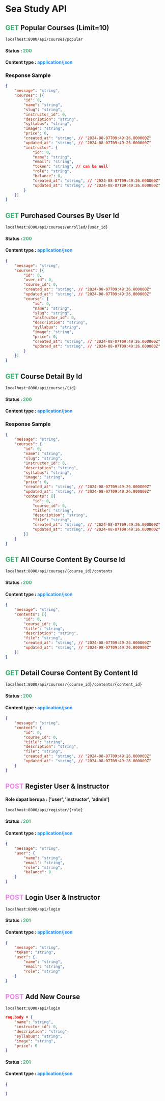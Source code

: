 # Sea Study API

## <p style="color:MediumSeaGreen; display:inline; font-weight:bold;">GET</p> <p style="display:inline;">Popular Courses</p> (Limit=10)

```
localhost:8000/api/courses/popular
```

#### Status : <p style="color:MediumSeaGreen; display:inline; font-weight:bold;">200</p> 
#### Content type : <p style="color:DodgerBlue; display:inline; font-weight:bold;">application/json</p>

### Response Sample

```json
{
    "message": "string",
    "courses": [{
        "id": 0,
        "name": "string",
        "slug": "string",
        "instructor_id": 0,
        "description": "string",
        "syllabus": "string",
        "image": "string",
        "price": 0,
        "created_at": "string", // "2024-08-07T09:49:26.000000Z"
        "updated_at": "string", // "2024-08-07T09:49:26.000000Z"
        "instructor": {
            "id": 0,
            "name": "string",
            "email": "string",
            "token": "string", // can be null
            "role": "string",
            "balance": 0,
            "created_at": "string", // "2024-08-07T09:49:26.000000Z"
            "updated_at": "string", // "2024-08-07T09:49:26.000000Z"
        }
    }]
}
```

## <p style="color:MediumSeaGreen; display:inline; font-weight:bold;">GET</p> <p style="display:inline;">Purchased Courses By User Id</p>

```
localhost:8000/api/courses/enrolled/{user_id}
```

#### Status : <p style="color:MediumSeaGreen; display:inline; font-weight:bold;">200</p> 
#### Content type : <p style="color:DodgerBlue; display:inline; font-weight:bold;">application/json</p>

```json
{
    "message": "string",
    "courses": [{
        "id": 0,
        "user_id": 0,
        "course_id": 0,
        "created_at": "string", // "2024-08-07T09:49:26.000000Z"
        "updated_at": "string", // "2024-08-07T09:49:26.000000Z"
        "course": {
            "id": 0,
            "name": "string",
            "slug": "string",
            "instructor_id": 0,
            "description": "string",
            "syllabus": "string",
            "image": "string",
            "price": 0,
            "created_at": "string", // "2024-08-07T09:49:26.000000Z"
            "updated_at": "string", // "2024-08-07T09:49:26.000000Z"
        }
    }]
}
```

## <p style="color:MediumSeaGreen; display:inline; font-weight:bold;">GET</p> <p style="display:inline;"> Course Detail By Id</p>

```
localhost:8000/api/courses/{id}
```

#### Status : <p style="color:MediumSeaGreen; display:inline; font-weight:bold;">200</p> 
#### Content type : <p style="color:DodgerBlue; display:inline; font-weight:bold;">application/json</p>

### Response Sample

```json
{
    "message": "string",
    "courses": {
        "id": 0,
        "name": "string",
        "slug": "string",
        "instructor_id": 0,
        "description": "string",
        "syllabus": "string",
        "image": "string",
        "price": 0,
        "created_at": "string", // "2024-08-07T09:49:26.000000Z"
        "updated_at": "string", // "2024-08-07T09:49:26.000000Z"
        "contents": [{
            "id": 0,
            "course_id": 0,
            "title": "string",
            "description": "string",
            "file": "string",
            "created_at": "string", // "2024-08-07T09:49:26.000000Z"
            "updated_at": "string", // "2024-08-07T09:49:26.000000Z"
        }]
    }
}
```

## <p style="color:MediumSeaGreen; display:inline; font-weight:bold;">GET</p> <p style="display:inline;">All Course Content By Course Id</p>

```
localhost:8000/api/courses/{course_id}/contents
```

#### Status : <p style="color:MediumSeaGreen; display:inline; font-weight:bold;">200</p> 
#### Content type : <p style="color:DodgerBlue; display:inline; font-weight:bold;">application/json</p>

```json
{
    "message": "string",
    "contents": [{
        "id": 0,
        "course_id": 0,
        "title": "string",
        "description": "string",
        "file": "string",
        "created_at": "string", // "2024-08-07T09:49:26.000000Z"
        "updated_at": "string", // "2024-08-07T09:49:26.000000Z"
    }]
}
```

## <p style="color:MediumSeaGreen; display:inline; font-weight:bold;">GET</p> <p style="display:inline;">Detail Course Content By Content Id</p>

```
localhost:8000/api/courses/{course_id}/contents/{content_id}
```

#### Status : <p style="color:MediumSeaGreen; display:inline; font-weight:bold;">200</p> 
#### Content type : <p style="color:DodgerBlue; display:inline; font-weight:bold;">application/json</p>

```json
{
    "message": "string",
    "content": {
        "id": 0,
        "course_id": 0,
        "title": "string",
        "description": "string",
        "file": "string",
        "created_at": "string", // "2024-08-07T09:49:26.000000Z"
        "updated_at": "string", // "2024-08-07T09:49:26.000000Z"
    }
}
```

## <p style="color:Violet; display:inline; font-weight:bold;">POST</p> <p style="display:inline;">Register User & Instructor</p>

#### Role dapat berupa : ['user', 'instructor', 'admin']

```
localhost:8000/api/register/{role}
```

#### Status : <p style="color:MediumSeaGreen; display:inline; font-weight:bold;">201</p> 
#### Content type : <p style="color:DodgerBlue; display:inline; font-weight:bold;">application/json</p>

```json
{
    "message": "string",
    "user": {
        "name": "string",
        "email": "string",
        "role": "string",
        "balance": 0
    }
}
```

## <p style="color:Violet; display:inline; font-weight:bold;">POST</p> <p style="display:inline;">Login User & Instructor</p>

```
localhost:8000/api/login
```

#### Status : <p style="color:MediumSeaGreen; display:inline; font-weight:bold;">201</p> 
#### Content type : <p style="color:DodgerBlue; display:inline; font-weight:bold;">application/json</p>

```json
{
    "message": "string",
    "token": "string",
    "user": {
        "name": "string",
        "email": "string",
        "role": "string"
    }
}
```

## <p style="color:Violet; display:inline; font-weight:bold;">POST</p> <p style="display:inline;">Add New Course</p>

```
localhost:8000/api/login
```

```json
req.body = {
    "name": "string",
    "instructor_id": 0,
    "description": "string",
    "syllabus": "string",
    "image": "string",
    "price": 0
}
```

#### Status : <p style="color:MediumSeaGreen; display:inline; font-weight:bold;">201</p> 
#### Content type : <p style="color:DodgerBlue; display:inline; font-weight:bold;">application/json</p>

```json
{

}
```

